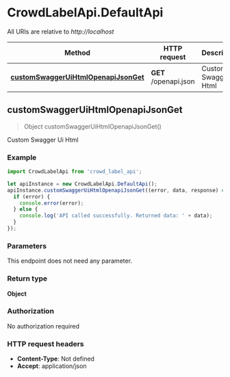 # CrowdLabelApi.DefaultApi

All URIs are relative to *http://localhost*

Method | HTTP request | Description
------------- | ------------- | -------------
[**customSwaggerUiHtmlOpenapiJsonGet**](DefaultApi.md#customSwaggerUiHtmlOpenapiJsonGet) | **GET** /openapi.json | Custom Swagger Ui Html



## customSwaggerUiHtmlOpenapiJsonGet

> Object customSwaggerUiHtmlOpenapiJsonGet()

Custom Swagger Ui Html

### Example

```javascript
import CrowdLabelApi from 'crowd_label_api';

let apiInstance = new CrowdLabelApi.DefaultApi();
apiInstance.customSwaggerUiHtmlOpenapiJsonGet((error, data, response) => {
  if (error) {
    console.error(error);
  } else {
    console.log('API called successfully. Returned data: ' + data);
  }
});
```

### Parameters

This endpoint does not need any parameter.

### Return type

**Object**

### Authorization

No authorization required

### HTTP request headers

- **Content-Type**: Not defined
- **Accept**: application/json

